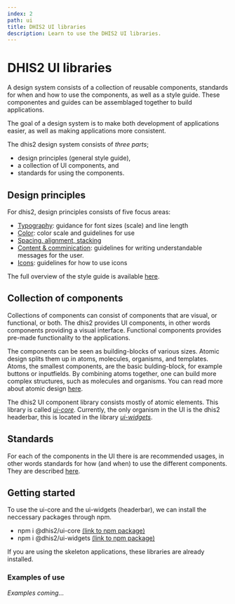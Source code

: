 ```yaml
---
index: 2
path: ui
title: DHIS2 UI libraries
description: Learn to use the DHIS2 UI libraries.
---
```


# DHIS2 UI libraries

A design system consists of a collection of reusable components, standards for when and how to use the components, as well as a style guide. These componentes and guides can be assemblaged together to build applications. 


The goal of a design system is to make both development of applications easier, as well as making applications more consistent. 


The dhis2 design system consists of *three parts*; 
- design principles (general style guide), 
- a collection of UI components, and 
- standards for using the components. 


## Design principles
For dhis2, design principles consists of five focus areas:
- [Typography][typography]: guidance for font sizes (scale) and line length
- [Color][color]: color scale and guidelines for use
- [Spacing, alignment, stacking][spacing]
- [Content & comminication][content]: guidelines for writing understandable messages for the user.
- [Icons][icons]: guidelines for how to use icons


The full overview of the style guide is available [here][standards-style-guide].

## Collection of components
Collections of components can consist of components that are visual, or functional, or both. The dhis2 provides UI components, in other words components providing a visual interface. Functional components provides  pre-made functionality to the applications. 

The components can be seen as building-blocks of various sizes. Atomic design splits them up in atoms, molecules, organisms, and templates. Atoms, the smallest components, are the basic bulding-block, for example buttons or inputfields. By combining atoms together, one can build more complex structures, such as molecules and organisms. You can read more about atomic design [here][atomic-design]. 

The dhis2 UI component library consists mostly of atomic elements. This library is called [*ui-core*][ui-core]. Currently, the only organism in the UI is the dhis2 headerbar, this is located in the library [*ui-widgets*][ui-widgets]. 


## Standards
For each of the components in the UI there is are recommended usages, in other words standards for how (and when) to use the different components. They are described [here][standards-style-guide].


## Getting started
To use the ui-core and the ui-widgets (headerbar), we can install the neccessary packages through npm.
- npm i @dhis2/ui-core [(link to npm package)][npm-ui-core]
- npm i @dhis2/ui-widgets [(link to npm package)][npm-ui-widget]


If you are using the skeleton applications, these libraries are already installed. 

### Examples of use
*Examples coming...*


[atomic-design]: http://bradfrost.com/blog/post/atomic-web-design/
[standards-style-guide]: https://github.com/dhis2/design-system
[npm-ui-core]: https://www.npmjs.com/package/@dhis2/ui-core
[npm-ui-widget]: https://www.npmjs.com/package/@dhis2/ui-widgets
[ui-core]: https://github.com/dhis2/ui-core
[ui-widgets]: https://github.com/dhis2/ui-widgets
[typography]: https://github.com/dhis2/design-system/blob/master/principles/typography.md
[color]: https://github.com/dhis2/design-system/blob/master/principles/color.md
[spacing]: https://github.com/dhis2/design-system/blob/master/principles/spacing-alignment.md
[content]: https://github.com/dhis2/design-system/blob/master/principles/content-communication.md
[icons]: https://github.com/dhis2/design-system/blob/master/principles/icons.md



